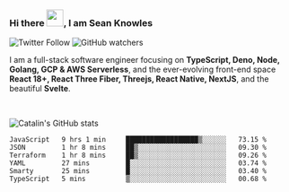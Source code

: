 ### Hi there <img src="https://raw.githubusercontent.com/MartinHeinz/MartinHeinz/master/wave.gif" width="30" />, I am Sean Knowles

![Twitter Follow](https://img.shields.io/twitter/follow/JuniorDEVed?style=social)  ![GitHub watchers](https://img.shields.io/github/watchers/JuniorDEVed/JuniorDEVed?style=social)

 I am a full-stack software engineer focusing on **TypeScript, Deno, Node, Golang, GCP & AWS Serverless**, and the ever-evolving front-end space **React 18+, React Three Fiber, Threejs, React Native, NextJS**, and the beautiful **Svelte**.
 
 <br>
 
 ![Catalin's GitHub stats](https://github-readme-stats.vercel.app/api?username=algoflows&theme=vue-dark)
 
 <!--START_SECTION:waka-->

```text
JavaScript   9 hrs 1 min     ██████████████████▒░░░░░░   73.15 %
JSON         1 hr 8 mins     ██▒░░░░░░░░░░░░░░░░░░░░░░   09.30 %
Terraform    1 hr 8 mins     ██▒░░░░░░░░░░░░░░░░░░░░░░   09.26 %
YAML         27 mins         █░░░░░░░░░░░░░░░░░░░░░░░░   03.74 %
Smarty       25 mins         █░░░░░░░░░░░░░░░░░░░░░░░░   03.40 %
TypeScript   5 mins          ▒░░░░░░░░░░░░░░░░░░░░░░░░   00.68 %
```

<!--END_SECTION:waka-->
